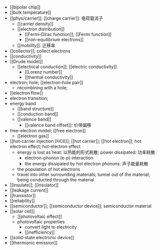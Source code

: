 - [[bipolar chip]]
- [[bulk temperature]]
- [[phys/carrier]]; [[charge carrier]]: 电荷载流子
    - [[carrier density]]
    - [[electron distribution]]
        - [[Fermi-Dirac function]]; [[Fermi function]]
        - [[non-equilibrium electrons]]
    - [[mobility]]: 迁移率
- [[collector]]; collect electrons
- [[conductivity]]
- [[Drude model]]
    - [[electrical conduction]]; [[electric conductivity]]
        - [[Lorenz number]]
        - [[thermal conductivity]]
- electron; hole; [[electron-hole pair]]
    - recombining with a hole;
- [[electron flow]]
- electron transition; 
- energy band
    - [[band structure]]
    - [[conduction band]]
    - [[valence band]]
        - [[valence band offset]]: 价带偏移 
- free-electron model; [[free electron]]
    - [[electron gas]]
- [[hot-carrier injection (HCI)]]; [[hot carrier]]; [[hot electron]]; hot electron effect; hot-electron effect
    - energy is lost as heat: 以热能的形式耗散; power dissipated: 功率耗散
        - electron-phonon (e-p) interaction
        - the energy dissipated by hot electron phonons: 声子能量耗散
    - the population of hot electrons
    - travel into other surrounding materials; tunnel out of the material; being conducted through the material
- [[insulate]]; [[insulator]]
- [[leakage current]]
- [[transistor]]
- [[reliability]]
- [[semiconductor]]; [[semiconductor device]]; semiconductor material
- [[solar cell]]
    - [[photovoltaic effect]]
    - photovoltaic properties
        - convert light to electricity
        - [[inefficiency]]
- [[solid-state electronic device]]
- [[thermionic emission]]
